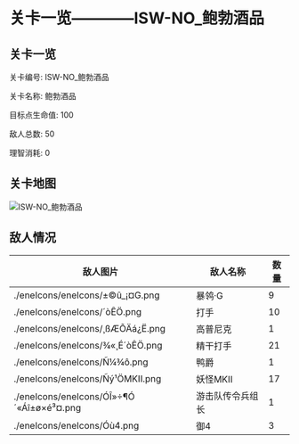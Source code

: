 # 关卡一览————ISW-NO_鲍勃酒品


## 关卡一览

关卡编号: ISW-NO_鲍勃酒品

关卡名称: 鲍勃酒品

目标点生命值: 100

敌人总数: 50

理智消耗: 0


## 关卡地图
![ISW-NO_鲍勃酒品](./oprMap/ISW-NO_鲍勃酒品.png)

## 敌人情况

| 敌人图片 | 敌人名称 | 数量  |
|---------|-----|-----|
| ./eneIcons/eneIcons/±©û_¡¤G.png| 暴鸰·G  |   9  |
| ./eneIcons/eneIcons/´òÊÖ.png| 打手  |   10  |
| ./eneIcons/eneIcons/¸ßÆÕÄá¿Ë.png| 高普尼克  |   1  |
| ./eneIcons/eneIcons/¾«¸É´òÊÖ.png| 精干打手  |   21  |
| ./eneIcons/eneIcons/Ñ¼¾ô.png| 鸭爵  |   1  |
| ./eneIcons/eneIcons/Ñý¹ÖMKII.png| 妖怪MKII  |   17  |
| ./eneIcons/eneIcons/ÓÎ»÷¶Ó´«Áî±ø×é³¤.png| 游击队传令兵组长  |   1  |
| ./eneIcons/eneIcons/Óù4.png| 御4  |   3  |
